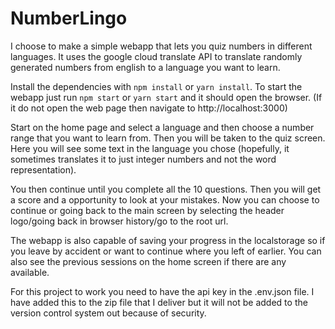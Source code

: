 # NumberLingo

I choose to make a simple webapp that lets you quiz numbers in different languages. It uses the google cloud translate API to translate randomly generated numbers from english to a language you want to learn.

Install the dependencies with `npm install` or `yarn install`. To start the webapp just run `npm start` or `yarn start` and it should open the browser. (If it do not open the web page then navigate to http://localhost:3000)

Start on the home page and select a language and then choose a number range that you want to learn from. Then you will be taken to the quiz screen. Here you will see some text in the language you chose (hopefully, it sometimes translates it to just integer numbers and not the word representation).

You then continue until you complete all the 10 questions. Then you will get a score and a opportunity to look at your mistakes. Now you can choose to continue or going back to the main screen by selecting the header logo/going back in browser history/go to the root url.
  
The webapp is also capable of saving your progress in the localstorage so if you leave by accident or want to continue where you left of earlier. You can also see the previous sessions on the home screen if there are any available.

For this project to work you need to have the api key in the .env.json file. I have added this to the zip file that I deliver but it will not be added to the version control system out because of security.